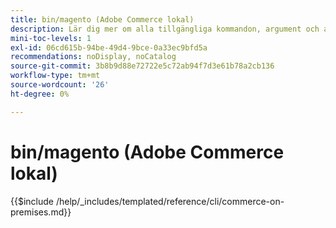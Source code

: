 ```yaml
---
title: bin/magento (Adobe Commerce lokal)
description: Lär dig mer om alla tillgängliga kommandon, argument och alternativ för kommandoradsverktyget Adobe Commerce bin/magento.
mini-toc-levels: 1
exl-id: 06cd615b-94be-49d4-9bce-0a33ec9bfd5a
recommendations: noDisplay, noCatalog
source-git-commit: 3b8b9d88e72722e5c72ab94f7d3e61b78a2cb136
workflow-type: tm+mt
source-wordcount: '26'
ht-degree: 0%

---
```


# bin/magento (Adobe Commerce lokal)

{{$include /help/_includes/templated/reference/cli/commerce-on-premises.md}}
